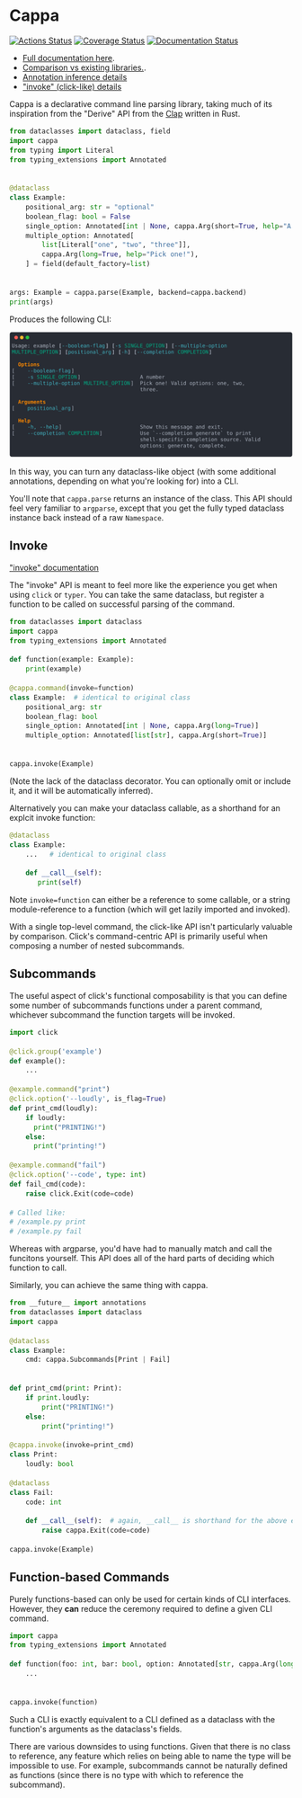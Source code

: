 # Cappa

[![Actions Status](https://github.com/DanCardin/cappa/actions/workflows/test.yml/badge.svg)](https://github.com/dancardin/cappa/actions)
[![Coverage Status](https://coveralls.io/repos/github/DanCardin/cappa/badge.svg?branch=main)](https://coveralls.io/github/DanCardin/cappa?branch=main)
[![Documentation Status](https://readthedocs.org/projects/cappa/badge/?version=latest)](https://cappa.readthedocs.io/en/latest/?badge=latest)

- [Full documentation here](https://cappa.readthedocs.io/en/latest/).
- [Comparison vs existing libraries.](https://cappa.readthedocs.io/en/latest/comparison.html).
- [Annotation inference details](https://cappa.readthedocs.io/en/latest/annotation.html)
- ["invoke" (click-like) details](https://cappa.readthedocs.io/en/latest/invoke.html)

Cappa is a declarative command line parsing library, taking much of its
inspiration from the "Derive" API from the
[Clap](https://docs.rs/clap/latest/clap/_derive/index.html) written in Rust.

```python
from dataclasses import dataclass, field
import cappa
from typing import Literal
from typing_extensions import Annotated


@dataclass
class Example:
    positional_arg: str = "optional"
    boolean_flag: bool = False
    single_option: Annotated[int | None, cappa.Arg(short=True, help="A number")] = None
    multiple_option: Annotated[
        list[Literal["one", "two", "three"]],
        cappa.Arg(long=True, help="Pick one!"),
    ] = field(default_factory=list)


args: Example = cappa.parse(Example, backend=cappa.backend)
print(args)
```

Produces the following CLI:

![help text](./docs/source/_static/example.svg)

In this way, you can turn any dataclass-like object (with some additional
annotations, depending on what you're looking for) into a CLI.

You'll note that `cappa.parse` returns an instance of the class. This API should
feel very familiar to `argparse`, except that you get the fully typed dataclass
instance back instead of a raw `Namespace`.

## Invoke

["invoke" documentation](https://cappa.readthedocs.io/en/latest/invoke.html)

The "invoke" API is meant to feel more like the experience you get when using
`click` or `typer`. You can take the same dataclass, but register a function to
be called on successful parsing of the command.

```python
from dataclasses import dataclass
import cappa
from typing_extensions import Annotated

def function(example: Example):
    print(example)

@cappa.command(invoke=function)
class Example:  # identical to original class
    positional_arg: str
    boolean_flag: bool
    single_option: Annotated[int | None, cappa.Arg(long=True)]
    multiple_option: Annotated[list[str], cappa.Arg(short=True)]


cappa.invoke(Example)
```

(Note the lack of the dataclass decorator. You can optionally omit or include
it, and it will be automatically inferred).

Alternatively you can make your dataclass callable, as a shorthand for an
explcit invoke function:

```python
@dataclass
class Example:
    ...   # identical to original class

    def __call__(self):
       print(self)
```

Note `invoke=function` can either be a reference to some callable, or a string
module-reference to a function (which will get lazily imported and invoked).

With a single top-level command, the click-like API isn't particularly valuable
by comparison. Click's command-centric API is primarily useful when composing a
number of nested subcommands.

## Subcommands

The useful aspect of click's functional composability is that you can define
some number of subcommands functions under a parent command, whichever
subcommand the function targets will be invoked.

```python
import click

@click.group('example')
def example():
    ...

@example.command("print")
@click.option('--loudly', is_flag=True)
def print_cmd(loudly):
    if loudly:
      print("PRINTING!")
    else:
      print("printing!")

@example.command("fail")
@click.option('--code', type: int)
def fail_cmd(code):
    raise click.Exit(code=code)

# Called like:
# /example.py print
# /example.py fail
```

Whereas with argparse, you'd have had to manually match and call the funcitons
yourself. This API does all of the hard parts of deciding which function to
call.

Similarly, you can achieve the same thing with cappa.

```python
from __future__ import annotations
from dataclasses import dataclass
import cappa

@dataclass
class Example:
    cmd: cappa.Subcommands[Print | Fail]


def print_cmd(print: Print):
    if print.loudly:
        print("PRINTING!")
    else:
        print("printing!")

@cappa.invoke(invoke=print_cmd)
class Print:
    loudly: bool

@dataclass
class Fail:
    code: int

    def __call__(self):  # again, __call__ is shorthand for the above explicit `invoke=` form.
        raise cappa.Exit(code=code)

cappa.invoke(Example)
```

## Function-based Commands

Purely functions-based can only be used for certain kinds of CLI interfaces.
However, they **can** reduce the ceremony required to define a given CLI
command.

```python
import cappa
from typing_extensions import Annotated

def function(foo: int, bar: bool, option: Annotated[str, cappa.Arg(long=True)] = "opt"):
    ...


cappa.invoke(function)
```

Such a CLI is exactly equivalent to a CLI defined as a dataclass with the
function's arguments as the dataclass's fields.

There are various downsides to using functions. Given that there is no class to
reference, any feature which relies on being able to name the type will be
impossible to use. For example, subcommands cannot be naturally defined as
functions (since there is no type with which to reference the subcommand).

